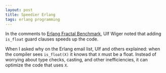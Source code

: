 ```yaml
---
layout: post
title: Speedier Erlang
tags: erlang programming
---
```


In the comments to
[Erlang Fractal Benchmark](../../../2007/06/04/erlang-fractal-benchmark.html),
Ulf Wiger noted that adding `is_float` guard clauses speeds up the code.

When I asked why on the Erlang email list, Ulf and others explained: when
the compiler sees `is_float(X)` it knows that `X` must be a float. Instead
of worrying about type checks, casting, and other inefficiencies, it can
optimize the code that uses `X`.

